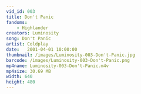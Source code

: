 ```yaml
---
vid_id: 003
title: Don't Panic
fandoms:
    - Highlander
creators: Luminosity
song: Don't Panic
artist: Coldplay
date:   2001-04-01 10:00:00
thumbnail: /images/Luminosity-003-Don't-Panic.jpg
barcode: /images/Luminosity-003-Don't-Panic.png
mp4name: Luminosity-003-Don't-Panic.m4v
mp4size: 30.69 MB
width: 640
height: 480
---
```



